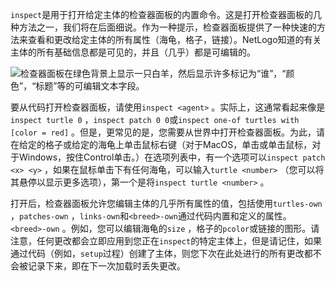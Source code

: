 `inspect`是用于打开给定主体的检查器面板的内置命令。这是打开检查器面板的几种方法之一，我们将在后面细说。作为一种提示，检查器面板提供了一种快速的方法来查看和更改给定主体的所有属性（海龟，格子，链接）。NetLogo知道的有关主体的所有基础信息都是可见的，并且（几乎）都是可编辑的。

![检查器面板在绿色背景上显示一只白羊，然后显示许多标记为“谁”，“颜色”，“标题”等的可编辑文本字段。](/static/img/grass.png)

要从代码打开检查器面板，请使用`inspect <agent>` 。实际上，这通常看起来像是`inspect turtle 0` ，`inspect patch 0 0`或`inspect one-of turtles with [color = red]` 。但是，更常见的是，您需要从世界中打开检查器面板。为此，请在给定的格子或给定的海龟上单击鼠标右键（对于MacOS，单击或单击鼠标，对于Windows，按住Control单击。）在选项列表中，有一个选项可以`inspect patch <x> <y>` ，如果在鼠标单击下有任何海龟，可以输入`turtle <number>` （您可以将其悬停以显示更多选项），第一个是将`inspect turtle <number>` 。

打开后，检查器面板允许您编辑主体的几乎所有属性的值，包括使用`turtles-own` ，`patches-own` ，`links-own`和`<breed>-own`通过代码内置和定义的属性。`<breed>-own` 。例如，您可以编辑海龟的`size` ，格子的`pcolor`或链接的图形。请注意，任何更改都会立即应用到您正在`inspect`的特定主体上，但是请记住，如果通过代码（例如，`setup`过程）创建了主体，则您下次在此处进行的所有更改都不会被记录下来，即在下一次加载时丢失更改。
